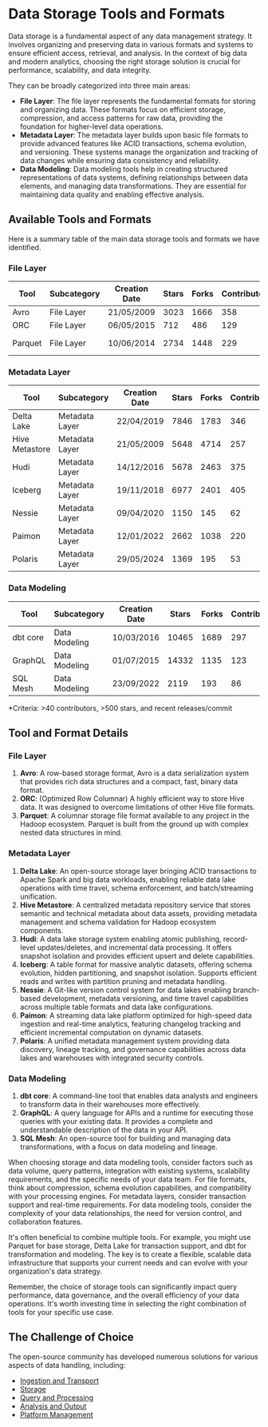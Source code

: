# Data Storage Tools and Formats

Data storage is a fundamental aspect of any data management strategy. It involves organizing and preserving data in various formats and systems to ensure efficient access, retrieval, and analysis. In the context of big data and modern analytics, choosing the right storage solution is crucial for performance, scalability, and data integrity.

They can be broadly categorized into three main areas:
- **File Layer**: The file layer represents the fundamental formats for storing and organizing data. These formats focus on efficient storage, compression, and access patterns for raw data, providing the foundation for higher-level data operations.
- **Metadata Layer**: The metadata layer builds upon basic file formats to provide advanced features like ACID transactions, schema evolution, and versioning. These systems manage the organization and tracking of data changes while ensuring data consistency and reliability.
- **Data Modeling**: Data modeling tools help in creating structured representations of data systems, defining relationships between data elements, and managing data transformations. They are essential for maintaining data quality and enabling effective analysis.

## Available Tools and Formats

Here is a summary table of the main data storage tools and formats we have identified.

### File Layer

| Tool | Subcategory | Creation Date | Stars | Forks | Contributors | Last Release | Latest Commit | Meets Criteria* | Link |
|---|---|---|---|---|---|---|---|---|---|
| Avro | File Layer | 21/05/2009 | 3023 | 1666 | 358 | 05/08/2024 | 04/03/2025 | Yes | https://github.com/apache/avro |
| ORC | File Layer | 06/05/2015 | 712 | 486 | 129 | 10/01/2025 | 02/03/2025 | Yes | https://github.com/apache/orc |
| Parquet | File Layer | 10/06/2014 | 2734 | 1448 | 229 | 02/12/2024 | 05/03/2025 | Yes | https://github.com/apache/parquet-mr |

### Metadata Layer

| Tool | Subcategory | Creation Date | Stars | Forks | Contributors | Last Release | Latest Commit | Meets Criteria* | Link |
|---|---|---|---|---|---|---|---|---|---|
| Delta Lake | Metadata Layer | 22/04/2019 | 7846 | 1783 | 346 | 06/01/2025 | 05/03/2025 | Yes | https://github.com/delta-io/delta |
| Hive Metastore | Metadata Layer | 21/05/2009 | 5648 | 4714 | 257 | N/A | 05/03/2025 | Yes | https://github.com/apache/hive |
| Hudi | Metadata Layer | 14/12/2016 | 5678 | 2463 | 375 | 19/02/2025 | 05/03/2025 | Yes | https://github.com/apache/hudi |
| Iceberg | Metadata Layer | 19/11/2018 | 6977 | 2401 | 405 | 28/02/2025 | 05/03/2025 | Yes | https://github.com/apache/iceberg |
| Nessie | Metadata Layer | 09/04/2020 | 1150 | 145 | 62 | 18/02/2025 | 05/03/2025 | Yes | https://github.com/projectnessie/nessie |
| Paimon | Metadata Layer | 12/01/2022 | 2662 | 1038 | 220 | N/A | 05/03/2025 | Yes | https://github.com/apache/paimon |
| Polaris | Metadata Layer | 29/05/2024 | 1369 | 195 | 53 | 25/02/2025 | 05/03/2025 | Yes | https://github.com/apache/polaris |

### Data Modeling

| Tool | Subcategory | Creation Date | Stars | Forks | Contributors | Last Release | Latest Commit | Meets Criteria* | Link |
|---|---|---|---|---|---|---|---|---|---|
| dbt core | Data Modeling | 10/03/2016 | 10465 | 1689 | 297 | 29/01/2025 | 04/03/2025 | Yes | https://github.com/dbt-labs/dbt-core |
| GraphQL | Data Modeling | 01/07/2015 | 14332 | 1135 | 123 | 27/10/2021 | 27/02/2025 | Yes | https://github.com/graphql/graphql-spec |
| SQL Mesh | Data Modeling | 23/09/2022 | 2119 | 193 | 86 | 05/03/2025 | 05/03/2025 | Yes | https://github.com/TobikoData/sqlmesh |

*Criteria: >40 contributors, >500 stars, and recent releases/commit

## Tool and Format Details

### File Layer

1. **Avro**: A row-based storage format, Avro is a data serialization system that provides rich data structures and a compact, fast, binary data format.
2. **ORC**: (Optimized Row Columnar) A highly efficient way to store Hive data. It was designed to overcome limitations of other Hive file formats.
3. **Parquet**: A columnar storage file format available to any project in the Hadoop ecosystem. Parquet is built from the ground up with complex nested data structures in mind.

### Metadata Layer

1. **Delta Lake**: An open-source storage layer bringing ACID transactions to Apache Spark and big data workloads, enabling reliable data lake operations with time travel, schema enforcement, and batch/streaming unification.
2. **Hive Metastore**: A centralized metadata repository service that stores semantic and technical metadata about data assets, providing metadata management and schema validation for Hadoop ecosystem components.
3. **Hudi**: A data lake storage system enabling atomic publishing, record-level updates/deletes, and incremental data processing. It offers snapshot isolation and provides efficient upsert and delete capabilities.
4. **Iceberg**: A table format for massive analytic datasets, offering schema evolution, hidden partitioning, and snapshot isolation. Supports efficient reads and writes with partition pruning and metadata handling.
5. **Nessie**: A Git-like version control system for data lakes enabling branch-based development, metadata versioning, and time travel capabilities across multiple table formats and data lake configurations.
6. **Paimon**: A streaming data lake platform optimized for high-speed data ingestion and real-time analytics, featuring changelog tracking and efficient incremental computation on dynamic datasets.
7. **Polaris**: A unified metadata management system providing data discovery, lineage tracking, and governance capabilities across data lakes and warehouses with integrated security controls.

### Data Modeling

1. **dbt core**: A command-line tool that enables data analysts and engineers to transform data in their warehouses more effectively.
2. **GraphQL**: A query language for APIs and a runtime for executing those queries with your existing data. It provides a complete and understandable description of the data in your API.
3. **SQL Mesh**: An open-source tool for building and managing data transformations, with a focus on data modeling and lineage.

When choosing storage and data modeling tools, consider factors such as data volume, query patterns, integration with existing systems, scalability requirements, and the specific needs of your data team. For file formats, think about compression, schema evolution capabilities, and compatibility with your processing engines. For metadata layers, consider transaction support and real-time requirements. For data modeling tools, consider the complexity of your data relationships, the need for version control, and collaboration features.

It's often beneficial to combine multiple tools. For example, you might use Parquet for base storage, Delta Lake for transaction support, and dbt for transformation and modeling. The key is to create a flexible, scalable data infrastructure that supports your current needs and can evolve with your organization's data strategy.

Remember, the choice of storage tools can significantly impact query performance, data governance, and the overall efficiency of your data operations. It's worth investing time in selecting the right combination of tools for your specific use case.

## The Challenge of Choice
The open-source community has developed numerous solutions for various aspects of data handling, including:
- [Ingestion and Transport](01.ingestion_and_transport.md)
- [Storage](02.storage.md)
- [Query and Processing](03.query_and_processing.md)
- [Analysis and Output](04.analysis_and_output.md)
- [Platform Management](05.platform_management.md)